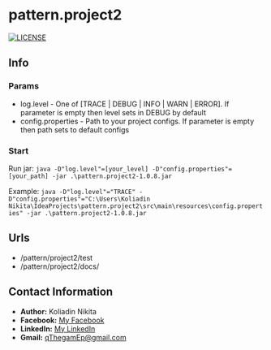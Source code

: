 # pattern.project2

[![LICENSE](https://img.shields.io/badge/LICENSE-Apache%202.0-blue.svg)](LICENSE)

## Info

### Params

* log.level - One of [TRACE | DEBUG | INFO | WARN | ERROR]. If parameter is empty then level sets in DEBUG by default
* config.properties - Path to your project configs. If parameter is empty then path sets to default configs

### Start

Run jar: `java -D"log.level"=[your_level] -D"config.properties"=[your_path] -jar .\pattern.project2-1.0.8.jar`

Example: `java -D"log.level"="TRACE" -D"config.properties"="C:\Users\Koliadin Nikita\IdeaProjects\pattern.project2\src\main\resources\config.properties" -jar .\pattern.project2-1.0.8.jar`

## Urls

* /pattern/project2/test
* /pattern/project2/docs/

## Contact Information
* **Author:** Koliadin Nikita
* **Facebook:** [My Facebook](https://www.facebook.com/koliadin.nikita)
* **LinkedIn:** [My LinkedIn](https://www.linkedin.com/in/nikita-koliadin-b24361174/)
* **Gmail:** qThegamEp@gmail.com
